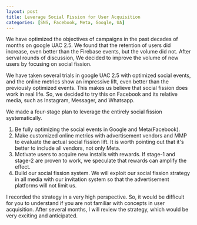 ```yaml
---
layout: post
title: Leverage Social Fission for User Acquisition
categories: [SNS, Facebook, Meta, Google, UA]
---
```




We have optimized the objectives of campaigns in the past decades of months on google UAC 2.5. We found that the retention of users did increase, even better than the Firebase events, but the volume did not. After serval rounds of discussion, We decided to improve the volume of new users by focusing on social fission. 

We have taken several trials in google UAC 2.5 with optimized social events, and the online metrics show an impressive lift, even better than the previously optimized events. This makes us believe that social fission does work in real life. So, we decided to try this on Facebook and its relative media, such as Instagram, Messager, and Whatsapp.

We made a four-stage plan to leverage the entirely social fission systematically. 

1. Be fully optimizing the social events in Google and Meta(Facebook).
2. Make customized online metrics with advertisement vendors and MMP to evaluate the actual social fission lift. It is worth pointing out that it's better to include all vendors, not only Meta.
3. Motivate users to acquire new installs with rewards. If stage-1 and stage-2 are proven to work, we speculate that rewards can amplify the effect. 
4. Build our social fission system. We will exploit our social fission strategy in all media with our invitation system so that the advertisement platforms will not limit us.

I recorded the strategy in a very high perspective. So, it would be difficult for you to understand if you are not familiar with concepts in user acquisition. After several months, I will review the strategy, which would be very exciting and anticipated.


